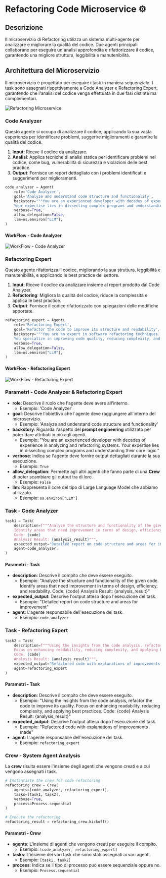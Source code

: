 # Refactoring Code Microservice ⚙️

## Descrizione

Il microservizio di Refactoring utilizza un sistema multi-agente per analizzare e migliorare la qualità del codice. Due agenti principali collaborano per eseguire un'analisi approfondita e rifattorizzare il codice, garantendo una migliore struttura, leggibilità e manutenibilità.

## Architettura del Microservizio

Il microservizio è progettato per eseguire i task in maniera sequenziale. I task sono assegnati rispettivamente a Code Analyzer e Refactoring Expert, garantendo che l'analisi del codice venga effettuata in due fasi distinte ma complementari.

![Refactoring Microservice](./doc-images-refactoring/micro-refactoring.png)

### Code Analyzer

Questo agente si occupa di analizzare il codice, applicando la sua vasta esperienza per identificare problemi, suggerire miglioramenti e garantire la qualità del codice.

1. **Input**: Riceve il codice da analizzare.
2. **Analisi**: Applica tecniche di analisi statica per identificare problemi nel codice, come bug, vulnerabilità di sicurezza e violazioni delle best practice.
3. **Output**: Fornisce un report dettagliato con i problemi identificati e suggerimenti per miglioramenti.

```python
code_analyzer = Agent(
    role='Code Analyzer',
    goal='Analyze and understand code structure and functionality',
    backstory="""You are an experienced developer with decades of experience in analyzing and refactoring systems.
    Your expertise lies in dissecting complex programs and understanding their core logic.""",
    verbose=True,
    allow_delegation=False,
    llm=os.environ["LLM"],
)
```

#### WorkFlow - Code Analyzer

![WorkFlow - Code Analyzer](./doc-images-refactoring/analyzer-workflow.png)

### Refactoring Expert

Questo agente rifattorizza il codice, migliorando la sua struttura, leggibilità e manutenibilità, e applicando le best practice del settore.

1. **Input**: Riceve il codice da analizzare insieme al report prodotto dal Code Analyzer.
2. **Refactoring**: Migliora la qualità del codice, riduce la complessità e applica le best practice.
3. **Output**: Fornisce il codice rifattorizzato con spiegazioni delle modifiche apportate.

```python
refactoring_expert = Agent(
    role='Refactoring Expert',
    goal='Refactor the code to improve its structure and readability',
    backstory="""You are an expert in software refactoring techniques.
    You specialize in improving code quality, reducing complexity, and enhancing maintainability.""",
    verbose=True,
    allow_delegation=False,
    llm=os.environ["LLM"],
)
```

#### WorkFlow - Refactoring Expert

![WorkFlow - Refactoring Expert](./doc-images-refactoring/refactoring-workflow.png)

### Parametri - Code Analyzer & Refactoring Expert

- **role**: Descrive il ruolo che l'agente deve avere all'interno.
  - Esempio: 'Code Analyzer'
- **goal**: Descrive l'obiettivo che l'agente deve raggiungere all'interno del microservizio.
  - Esempio: 'Analyze and understand code structure and functionality'
- **backstory**: Riguarda l'aspetto del **prompt engineering** utilizzato per poter dare attributi in più agli agenti.
  - Esempio: "You are an experienced developer with decades of experience in analyzing and refactoring systems. Your expertise lies in dissecting complex programs and understanding their core logic."
- **verbose**: Indica se l'agente deve fornire output dettagliati durante la sua esecuzione.
  - Esempio: `True`
- **allow_delegation**: Permette agli altri agenti che fanno parte di una **Crew** di poter scambiare gli output tra di loro.
  - Esempio: `False`
- **llm**: Rappresenta il core del tipo di Large Language Model che abbiamo utilizzato.
  - Esempio: `os.environ["LLM"]`

### Task - Code Analyzer

```python
task1 = Task(
    description=f"""Analyze the structure and functionality of the given code.
    Identify areas that need improvement in terms of design, efficiency, and readability.
    Code: {code}
    Analysis Result: {analysis_result}""",
    expected_output="Detailed report on code structure and areas for improvement",
    agent=code_analyzer,
)
```

#### Parametri - Task

- **description**: Descrive il compito che deve essere eseguito.
  - Esempio: "Analyze the structure and functionality of the given code. Identify areas that need improvement in terms of design, efficiency, and readability. Code: {code} Analysis Result: {analysis_result}"
- **expected_output**: Descrive l'output atteso dopo l'esecuzione del task.
  - Esempio: "Detailed report on code structure and areas for improvement"
- **agent**: L'agente responsabile dell'esecuzione del task.
  - Esempio: `code_analyzer`

### Task - Refactoring Expert

```python
task2 = Task(
    description=f"""Using the insights from the code analysis, refactor the code to improve its quality.
    Focus on enhancing readability, reducing complexity, and applying best practices.
    Code: {code}
    Analysis Result: {analysis_result}""",
    expected_output="Refactored code with explanations of improvements made",
    agent=refactoring_expert
)
```

#### Parametri - Task

- **description**: Descrive il compito che deve essere eseguito.
  - Esempio: "Using the insights from the code analysis, refactor the code to improve its quality. Focus on enhancing readability, reducing complexity, and applying best practices. Code: {code} Analysis Result: {analysis_result}"
- **expected_output**: Descrive l'output atteso dopo l'esecuzione del task.
  - Esempio: "Refactored code with explanations of improvements made"
- **agent**: L'agente responsabile dell'esecuzione del task.
  - Esempio: `refactoring_expert`

### Crew - System Agent Analysis

La **crew** risulta essere l'insieme degli agenti che vengono creati e a cui vengono assegnati i task.

```python
# Instantiate the crew for code refactoring
refactoring_crew = Crew(
    agents=[code_analyzer, refactoring_expert],
    tasks=[task1, task2],
    verbose=True,
    process=Process.sequential
)

# Execute the refactoring
refactoring_result = refactoring_crew.kickoff()
```

#### Parametri - Crew

- **agents**: L'insieme di agenti che vengono creati per eseguire il compito.
  - Esempio: `[code_analyzer, refactoring_expert]`
- **tasks**: L'insieme dei vari task che sono stati assegnati ai vari agenti.
  - Esempio: `[task1, task2]`
- **process**: Indica se il tipo di processo può essere sequenziale oppure no.
  - Esempio: `Process.sequential`
